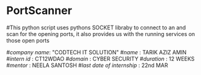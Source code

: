 # PortScanner
#This python script uses pythons SOCKET libraby to connect to an <IP> and scan for the opening ports, it also provides us with the running services on those open ports

#*company name*: "CODTECH IT SOLUTION"
#*name* : TARIK AZIZ AMIN
#*intern id* : CT12WDAO
#*domain* : CYBER SECURITY
#*duration* : 12 WEEKS
#*mentor* : NEELA SANTOSH
#*last date of internship* : 22nd MAR

